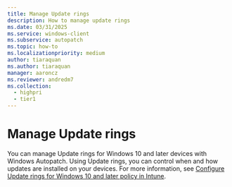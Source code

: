 ```yaml
---
title: Manage Update rings
description: How to manage update rings
ms.date: 03/31/2025
ms.service: windows-client
ms.subservice: autopatch
ms.topic: how-to
ms.localizationpriority: medium
author: tiaraquan
ms.author: tiaraquan
manager: aaroncz
ms.reviewer: andredm7
ms.collection:
  - highpri
  - tier1
---
```


# Manage Update rings

You can manage Update rings for Windows 10 and later devices with Windows Autopatch. Using Update rings, you can control when and how updates are installed on your devices. For more information, see  [Configure Update rings for Windows 10 and later policy in Intune](/mem/intune/protect/windows-10-update-rings).
